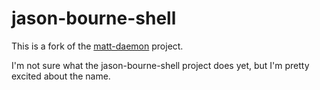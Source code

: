 # jason-bourne-shell

This is a fork of the [matt-daemon](https://github.com/searls/matt-daemon) project.

I'm not sure what the jason-bourne-shell project does yet, but I'm pretty excited about the name.
